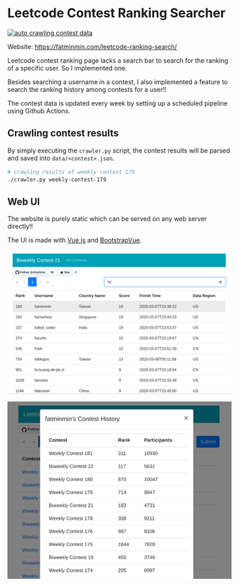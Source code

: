 # Leetcode Contest Ranking Searcher

[![auto crawling contest data](https://github.com/chiehmin/leetcode-ranking-search/workflows/auto%20crawling%20contest%20data/badge.svg)](https://github.com/chiehmin/leetcode-ranking-search/actions)

Website: https://fatminmin.com/leetcode-ranking-search/

Leetcode contest ranking page lacks a search bar to search for the ranking of a specific user. So I implemented one.

Besides searching a username in a contest, I also implemented a feature to search the ranking history among contests for a user!!

The contest data is updated every week by setting up a scheduled pipeline using Github Actions.

## Crawling contest results

By simply executing the `crawler.py` script, the contest results will be parsed and saved into `data/<contest>.json`.

```sh
# crawling results of weekly contest 179
./crawler.py weekly-contest-179
```

## Web UI

The website is purely static which can be served on any web server directly!!

The UI is made with [Vue.js](https://vuejs.org/) and [BootstrapVue](https://bootstrap-vue.js.org/).

![sample](images/sample.png)

![user_contest_history](images/user_contest_history.png)
